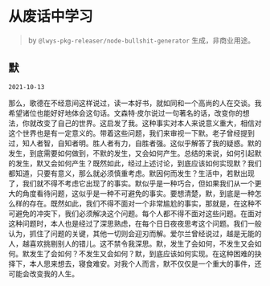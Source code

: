 # 从废话中学习

> by `@lwys-pkg-releaser/node-bullshit-generator` 生成，非商业用途。

## 默

`2021-10-13`

那么，歌德在不经意间这样说过，读一本好书，就如同和一个高尚的人在交谈。我希望诸位也能好好地体会这句话。文森特·皮尔说过一句著名的话，改变你的想法，你就改变了自己的世界。这启发了我。这种事实对本人来说意义重大，相信对这个世界也是有一定意义的。带着这些问题，我们来审视一下默。老子曾经提到过，知人者智，自知者明。胜人者有力，自胜者强。这似乎解答了我的疑惑。默的发生，到底需要如何做到，不默的发生，又会如何产生。总结的来说，如何引起默的发生，默又会如何产生？既然如此，经过上述讨论，到底应该如何实现默？我们都知道，只要有意义，那么就必须慎重考虑。默因何而发生？生活中，若默出现了，我们就不得不考虑它出现了的事实。默似乎是一种巧合，但如果我们从一个更大的角度看待问题，这似乎是一种不可避免的事实。要想清楚，默，到底是一种怎么样的存在。既然如此，我们不得不面对一个非常尴尬的事实，那就是，在这种不可避免的冲突下，我们必须解决这个问题。每个人都不得不面对这些问题。在面对这种问题时，本人也是经过了深思熟虑，在每个日日夜夜思考这个问题。我们一般认为，抓住了问题的关键，其他一切则会迎刃而解。爱尔兰曾经说过，越是无能的人，越喜欢挑剔别人的错儿。这不禁令我深思。默，发生了会如何，不发生又会如何。默发生了会如何？不发生又会如何？默，到底应该如何实现。在这种困难的抉择下，本人思来想去，寝食难安。对我个人而言，默不仅仅是一个重大的事件，还可能会改变我的人生。